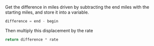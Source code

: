 <!--title={How to calculate reimbursement}-->
<!--badges={Python:30}-->
<!--concepts={Variables.mdx}-->

Get the difference in miles driven by subtracting the end miles with the starting miles, and store it into a variable.
```python
difference = end - begin
```

Then multiply this displacement by the rate
```python
return difference * rate
```
